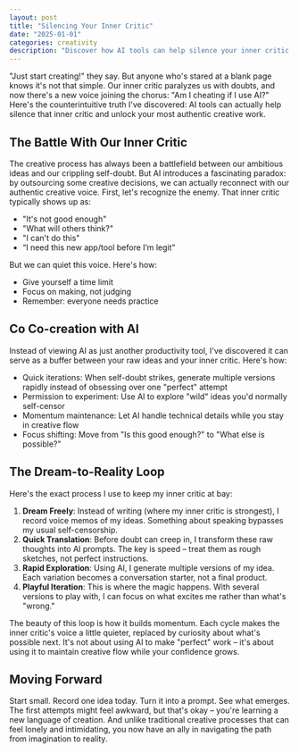 ```yaml
---
layout: post
title: "Silencing Your Inner Critic"
date: "2025-01-01"
categories: creativity
description: "Discover how AI tools can help silence your inner critic and unlock your most authentic creative work."
---
```


"Just start creating!" they say. But anyone who's stared at a blank page knows it's not that simple. Our inner critic paralyzes us with doubts, and now there's a new voice joining the chorus: "Am I cheating if I use AI?" Here's the counterintuitive truth I've discovered: AI tools can actually help silence that inner critic and unlock your most authentic creative work.

## The Battle With Our Inner Critic

The creative process has always been a battlefield between our ambitious ideas and our crippling self-doubt. But AI introduces a fascinating paradox: by outsourcing some creative decisions, we can actually reconnect with our authentic creative voice. First, let's recognize the enemy. That inner critic typically shows up as:

- "It's not good enough"
- "What will others think?"
- "I can't do this"
- “I need this new app/tool before I’m legit”

But we can quiet this voice. Here's how:

- Give yourself a time limit
- Focus on making, not judging
- Remember: everyone needs practice

## Co Co-creation with AI

Instead of viewing AI as just another productivity tool, I've discovered it can serve as a buffer between your raw ideas and your inner critic. Here's how:

- Quick iterations: When self-doubt strikes, generate multiple versions rapidly instead of obsessing over one "perfect" attempt
- Permission to experiment: Use AI to explore "wild" ideas you'd normally self-censor
- Momentum maintenance: Let AI handle technical details while you stay in creative flow
- Focus shifting: Move from "Is this good enough?" to "What else is possible?"

## The Dream-to-Reality Loop

Here's the exact process I use to keep my inner critic at bay:

1. **Dream Freely**: Instead of writing (where my inner critic is strongest), I record voice memos of my ideas. Something about speaking bypasses my usual self-censorship.
2. **Quick Translation**: Before doubt can creep in, I transform these raw thoughts into AI prompts. The key is speed – treat them as rough sketches, not perfect instructions.
3. **Rapid Exploration**: Using AI, I generate multiple versions of my idea. Each variation becomes a conversation starter, not a final product.
4. **Playful Iteration**: This is where the magic happens. With several versions to play with, I can focus on what excites me rather than what's "wrong."

The beauty of this loop is how it builds momentum. Each cycle makes the inner critic's voice a little quieter, replaced by curiosity about what's possible next. It's not about using AI to make "perfect" work – it's about using it to maintain creative flow while your confidence grows.

## Moving Forward

Start small. Record one idea today. Turn it into a prompt. See what emerges. The first attempts might feel awkward, but that's okay – you're learning a new language of creation. And unlike traditional creative processes that can feel lonely and intimidating, you now have an ally in navigating the path from imagination to reality.
